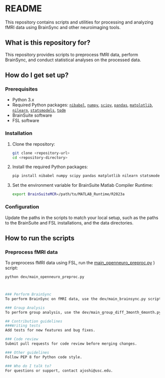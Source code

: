 # README #

This repository contains scripts and utilities for processing and analyzing fMRI data using BrainSync and other neuroimaging tools.

## What is this repository for?

This repository provides scripts to preprocess fMRI data, perform BrainSync, and conduct statistical analyses on the processed data.

## How do I get set up?

### Prerequisites

- Python 3.x
- Required Python packages: [`nibabel`](/home/ajoshi/my_venv/lib/python3.11/site-packages/nibabel/__init__.py ), [`numpy`](/home/ajoshi/my_venv/lib/python3.11/site-packages/numpy/__init__.py ), [`scipy`](/home/ajoshi/my_venv/lib/python3.11/site-packages/scipy/__init__.py ), [`pandas`](/home/ajoshi/my_venv/lib/python3.11/site-packages/pandas/__init__.py ), [`matplotlib`](/home/ajoshi/my_venv/lib/python3.11/site-packages/matplotlib/__init__.py ), [`nilearn`](/home/ajoshi/my_venv/lib/python3.11/site-packages/nilearn/__init__.py ), [`statsmodels`](/home/ajoshi/my_venv/lib/python3.11/site-packages/statsmodels/__init__.py ), [`tqdm`](/home/ajoshi/my_venv/lib/python3.11/site-packages/tqdm/__init__.py )
- BrainSuite software
- FSL software

### Installation

1. Clone the repository:
    ```sh
    git clone <repository-url>
    cd <repository-directory>
    ```

2. Install the required Python packages:
    ```sh
    pip install nibabel numpy scipy pandas matplotlib nilearn statsmodels tqdm
    ```

3. Set the environment variable for BrainSuite Matlab Compiler Runtime:
    ```sh
    export BrainSuiteMCR=/path/to/MATLAB_Runtime/R2023a
    ```

### Configuration

Update the paths in the scripts to match your local setup, such as the paths to the BrainSuite and FSL installations, and the data directories.

## How to run the scripts

### Preprocess fMRI data

To preprocess fMRI data using FSL, run the [main_openneuro_preproc.py](http://_vscodecontentref_/2) ) script:
```sh
python dev/main_openneuro_preproc.py



### Perform BrainSync
To perform BrainSync on fMRI data, use the dev/main_brainsync.py script:

### Group Analysis
To perform group analysis, use the dev/main_group_diff_3month_6month.py script:

## Contribution guidelines
###Writing tests
Add tests for new features and bug fixes.

### Code review
Submit pull requests for code review before merging changes.

### Other guidelines
Follow PEP 8 for Python code style.

### Who do I talk to?
For questions or support, contact ajoshi@usc.edu.



 

